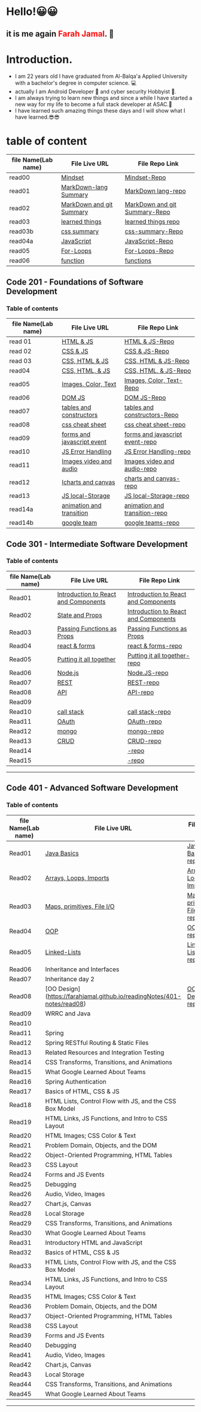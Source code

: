 # Hello!😀😀
## it is me again <span style="color:red;">Farah Jamal</span>. 💁
# Introduction.

* I am 22 years old I have graduated from Al-Balqa'a Applied University with a bachelor's degree  in computer science. 💻
* actually I am Android Developer 📱 and cyber security Hobbyist 🔐.
* I am always trying to learn new things and since a while I have started a new way for my life to become a full stack developer at ASAC.🙌
* I have learned such amazing things these days and I will show what I have learned.😎😎


# table of content

| file Name(Lab name) | File Live URL | File Repo Link|
| ------| -----------|--------|
|read00 | [Mindset](http://patatatech.me/Second_Task/)|[Mindset-Repo](https://github.com/FarahJamal/Second_Task/edit/main/README.md)|
|read01  |[MarkDown-lang Summary](http://patatatech.me/reading-notes/)|[MarkDown lang-repo](https://github.com/FarahJamal/reading-notes)|
|read02 |[MarkDown and git  Summary](http://patatatech.me/ThirdTask/)|[MarkDown and git  Summary-Repo](https://github.com/FarahJamal/ThirdTask)|
|read03  |[learned things](http://patatatech.me/readingNotes102/TodayLesson)|[learned things repo](https://github.com/FarahJamal/readingNotes102/blob/main/TodayLesson.md)|
|read03b  |[css summary](http://patatatech.me/readingNotes102/CSS)|[css-summary-Repo](https://github.com/FarahJamal/readingNotes102/blob/main/CSS.md)
|read04a|[JavaScript](http://patatatech.me/readingNotes102/read04a)|[JavaScript-Repo](https://github.com/FarahJamal/readingNotes102)|
|read05|[For-Loops](http://patatatech.me/readingNotes102/read05)|[For-Loops-Repo](https://github.com/FarahJamal/readingNotes102)|
|read06|[function](http://patatatech.me/readingNotes102/read06)|[functions](https://github.com/FarahJamal/readingNotes102/blob/main/read06.md)|


## Code 201 - Foundations of Software Development


### Table of contents

file Name(Lab name) | File Live URL | File Repo Link|
|------| -----------|--------|
|read 01|[HTML & JS](http://patatatech.me/readingNotes201/read01)|[HTML & JS-Repo](https://github.com/FarahJamal/readingNotes201/blob/main/read01.md)|
|read 02|[CSS & JS](http://patatatech.me/readingNotes201/read02)|[CSS & JS-Repo](https://github.com/FarahJamal/readingNotes201/blob/main/read02.md)|
|read 03|[CSS, HTML & JS](http://patatatech.me/readingNotes201/read03)|[CSS, HTML & JS-Repo](https://github.com/FarahJamal/readingNotes201/blob/main/read03.md)|
|read04|[CSS, HTML, & JS](http://patatatech.me/readingNotes201/read04)|[CSS, HTML, & JS-Repo](https://github.com/FarahJamal/readingNotes201/blob/main/read04.md)|
|read05|[Images, Color, Text](http://patatatech.me/readingNotes201/read05)|[Images, Color, Text-Repo](https://github.com/FarahJamal/readingNotes201/blob/main/read05.md)|
|read06|[DOM JS](http://patatatech.me/readingNotes201/read06)|[DOM JS-Repo](https://github.com/FarahJamal/readingNotes201/blob/main/read06.md)|
|read07|[tables and constructors](http://patatatech.me/readingNotes201/read07)|[tables and constructors-Repo](https://github.com/FarahJamal/readingNotes201/blob/main/read07.md)|
|read08|[css cheat sheet](http://patatatech.me/readingNotes201/read08)|[css cheat sheet-repo](https://github.com/FarahJamal/readingNotes201/blob/main/read08.md)|
|read09|[forms and javascript event](http://patatatech.me/readingNotes201/read09)|[forms and javascript event-repo](https://github.com/FarahJamal/readingNotes201/blob/main/read10.md)|
|read10|[JS Error Handling](http://patatatech.me/readingNotes201/read09)|[JS Error Handling-repo](https://github.com/FarahJamal/readingNotes201/blob/main/read10.md)|
|read11|[Images video and audio](http://patatatech.me/readingNotes201/read11)|[Images video and audio-repo](https://github.com/FarahJamal/readingNotes201/blob/main/read11.md)|
|read12|[Icharts and canvas](http://patatatech.me/readingNotes201/read12)|[charts and canvas-repo](https://github.com/FarahJamal/readingNotes201/blob/main/read12.md)|
|read13|[JS local-Storage](http://patatatech.me/readingNotes201/read13)|[JS local-Storage-repo](https://github.com/FarahJamal/readingNotes201/blob/main/read13.md)|
|read14a|[animation and transition](http://patatatech.me/readingNotes201/read14a)|[animation and transition-repo](https://github.com/FarahJamal/readingNotes201/blob/main/read14a.md)|
|read14b|[google team](http://patatatech.me/readingNotes201/read14b)|[google teams-repo](https://github.com/FarahJamal/readingNotes201/blob/main/read14b.md)|

## Code 301 - Intermediate Software Development

### Table of contents

file Name(Lab name) | File Live URL | File Repo Link|
| ------| -----------|--------|
|Read01  | [Introduction to React and Components](https://farahjamal.github.io/readingNotes/read01)|[Introduction to React and Components](https://github.com/FarahJamal/readingNotes/blob/main/read01.md)|
|  Read02  |[State and Props](https://farahjamal.github.io/readingNotes/read02)|[Introduction to React and Components](https://github.com/FarahJamal/readingNotes/blob/main/read02.md)|
|  Read03  |[Passing Functions as Props](https://farahjamal.github.io/readingNotes/read03) |[Passing Functions as Props](https://github.com/FarahJamal/readingNotes/blob/main/read03.md)|
|  Read04  |[react & forms](https://farahjamal.github.io/readingNotes/read04)  |[react & forms-repo](https://github.com/FarahJamal/readingNotes/blob/main/read01.md)|
|  Read05|[Putting it all together](https://farahjamal.github.io/readingNotes/read05)|[Putting it all together-repo](https://github.com/FarahJamal/readingNotes/blob/main/read05.md)|
|  Read06|[Node.js](https://farahjamal.github.io/readingNotes/read06)   |[Node.JS-repo](https://github.com/FarahJamal/readingNotes/blob/main/read07.md)|
|  Read07|[REST](https://farahjamal.github.io/readingNotes/read07)   |[REST-repo](https://github.com/FarahJamal/readingNotes/blob/main/read07.md)|
|  Read08| [API](https://farahjamal.github.io/readingNotes/read08)   |[API-repo](https://github.com/FarahJamal/readingNotes/blob/main/read08.md)|
|  Read09                                    |   ||
|  Read10| [call stack](https://farahjamal.github.io/readingNotes/read10)   |[call stack-repo](https://github.com/FarahJamal/readingNotes/blob/main/read10.md)|
|  Read11 |[OAuth](https://farahjamal.github.io/readingNotes/read11)   |[OAuth-repo](https://github.com/FarahJamal/readingNotes/blob/main/read11.md)|
|  Read12|[mongo](https://farahjamal.github.io/readingNotes/read12)   |[mongo-repo](https://github.com/FarahJamal/readingNotes/blob/main/read12.md)|
|  Read13| [CRUD](https://farahjamal.github.io/readingNotes/read13)|[CRUD-repo](https://github.com/FarahJamal/readingNotes/blob/main/read13.md)|
|  Read14| [](https://farahjamal.github.io/readingNotes/read14)  |[-repo](https://github.com/FarahJamal/readingNotes/blob/main/read14.md)|
|  Read15 |  [](https://farahjamal.github.io/readingNotes/read15) |[-repo](https://github.com/FarahJamal/readingNotes/blob/main/read15.md)|


-----

## Code 401 - Advanced Software Development

### Table of contents

file Name(Lab name) | File Live URL | File Repo Link|
| ------| -----------|--------|
|  Read01  |                     [Java Basics](https://farahjamal.github.io/readingNotes/401-notes/read01)     | [Java Basics-repo](https://github.com/FarahJamal/readingNotes/blob/main/401-notes/read01.md)    |
|  Read02  | [Arrays, Loops, Imports](https://farahjamal.github.io/readingNotes/401-notes/read02)                                |[Arrays, Loops, Imports](https://github.com/FarahJamal/readingNotes/blob/main/401-notes/read02.md)    |
|  Read03  |  [Maps, primitives, File I/O](https://farahjamal.github.io/readingNotes/401-notes/read03) | [ Maps, primitives, File I/O-repo ](https://github.com/FarahJamal/readingNotes/blob/main/401-notes/read03.md)  |
|  Read04  | [OOP](https://farahjamal.github.io/readingNotes/401-notes/read04)       |   [OOP-repo ](https://github.com/FarahJamal/readingNotes/blob/main/401-notes/read04.md)|
|  Read05  |          [Linked-Lists](https://farahjamal.github.io/readingNotes/401-notes/read05)                  |  [Linked-Lists-repo ](https://github.com/FarahJamal/readingNotes/blob/main/401-notes/read05.md)  |
|  Read06  |  Inheritance and Interfaces                   |   |
|  Read07  |  Inheritance day 2|   |
|  Read08  | [OO Design] (https://farahjamal.github.io/readingNotes/401-notes/read08)                  |  [OO Design-repo ](https://github.com/FarahJamal/readingNotes/blob/main/401-notes/read08.md)  |
|  Read09  | WRRC and Java                                     |   |
|  Read10  |                                                |   |
|  Read11  | Spring                                   |   |
|  Read12  |Spring RESTful Routing & Static Files                                      |   |
|  Read13  |  Related Resources and Integration Testing                                           |   |
|  Read14 | CSS Transforms, Transitions, and Animations              |   |
|  Read15 | What Google Learned About Teams                          |   |
|  Read16  |  Spring Authentication                        |   |
|  Read17  | Basics of HTML, CSS & JS                                |   |
|  Read18  | HTML Lists, Control Flow with JS, and the CSS Box Model |   |
|  Read19  | HTML Links, JS Functions, and Intro to CSS Layout       |   |
|  Read20  | HTML Images; CSS Color & Text                           |   |
|  Read21  | Problem Domain, Objects, and the DOM                    |   |
|  Read22  | Object-Oriented Programming, HTML Tables                |   |
|  Read23  | CSS Layout                                              |   |
|  Read24  | Forms and JS Events                                     |   |
|  Read25  | Debugging                                               |   |
|  Read26  | Audio, Video, Images                                    |   |
|  Read27  | Chart.js, Canvas                                        |   |
|  Read28  | Local Storage                                           |   |
|  Read29 | CSS Transforms, Transitions, and Animations              |   |
|  Read30 | What Google Learned About Teams                          |   |
|  Read31  | Introductory HTML and JavaScript                        |   |
|  Read32  | Basics of HTML, CSS & JS                                |   |
|  Read33  | HTML Lists, Control Flow with JS, and the CSS Box Model |   |
|  Read34  | HTML Links, JS Functions, and Intro to CSS Layout       |   |
|  Read35  | HTML Images; CSS Color & Text                           |   |
|  Read36  | Problem Domain, Objects, and the DOM                    |   |
|  Read37  | Object-Oriented Programming, HTML Tables                |   |
|  Read38  | CSS Layout                                              |   |
|  Read39  | Forms and JS Events                                     |   |
|  Read40  | Debugging                                               |   |
|  Read41  | Audio, Video, Images                                    |   |
|  Read42  | Chart.js, Canvas                                        |   |
|  Read43  | Local Storage                                           |   |
|  Read44 | CSS Transforms, Transitions, and Animations              |   |
|  Read45 | What Google Learned About Teams                          |   |


-----
